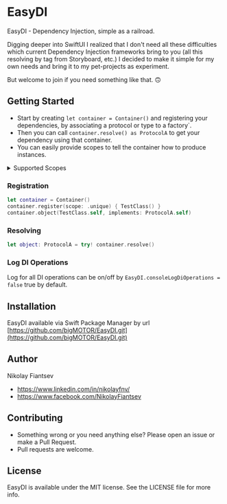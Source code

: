 # EasyDI

EasyDI - Dependency Injection,  simple as a railroad.
 
Digging deeper into SwiftUI I realized that I don't need all these difficulties which current Dependency Injection frameworks bring to you (all this resolving by tag from Storyboard, etc.) I decided to make it simple for my own needs and bring it to my pet-projects as experiment.

But welcome to join if you need something like that. 🙃

## Getting Started
* Start by creating `let container = Container()` and registering your dependencies, by associating a protocol or type to a factory`.
* Then you can call `container.resolve() as ProtocolA` to get your dependency using that container.
* You can easily provide scopes to tell the container how to produce instances.

<details>
<summary>Supported Scopes</summary>
  
* unique - resolve your type as a new instance every time you call resolve;
  
* weakSingleton - container stores week reference to the resolved instance. While a strong reference to the resolved instance exists resolve will return the same instance. After the resolved instance is deallocated next resolve will produce a new instance.
</details>

### Registration
```swift
let container = Container()
container.register(scope: .unique) { TestClass() }
container.object(TestClass.self, implements: ProtocolA.self)
```

### Resolving
```swift
let object: ProtocolA = try! container.resolve()
```

### Log DI Operations
Log for all DI operations can be on/off by `EasyDI.consoleLogDiOperations = false` true by default.

## Installation
EasyDI available via Swift Package Manager by url [https://github.com/bigMOTOR/EasyDI.git](https://github.com/bigMOTOR/EasyDI.git)

## Author

Nikolay Fiantsev   

- https://www.linkedin.com/in/nikolayfnv/   
- https://www.facebook.com/NikolayFiantsev

## Contributing

- Something wrong or you need anything else? Please open an issue or make a Pull Request.
- Pull requests are welcome.

## License

EasyDI is available under the MIT license. See the LICENSE file for more info.
